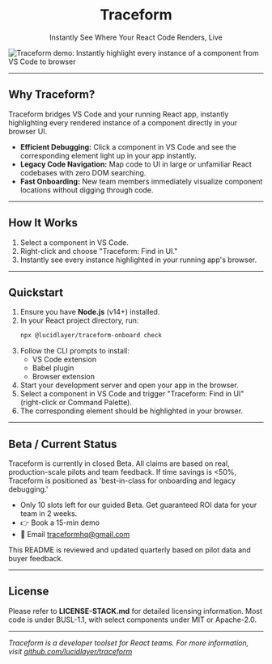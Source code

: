<h1 align="center">Traceform</h1>
<p align="center">Instantly See Where Your React Code Renders, Live</p>

![Traceform demo: Instantly highlight every instance of a component from VS Code to browser]([.github\demo.gif](https://github.com/lucidlayer/traceform/blob/0906eabb6d81560f093ffcd01d36deb9dc6d387e/.github/demo.gif))

---

## Why Traceform?

Traceform bridges VS Code and your running React app, instantly highlighting every rendered instance of a component directly in your browser UI.

- **Efficient Debugging:** Click a component in VS Code and see the corresponding element light up in your app instantly.
- **Legacy Code Navigation:** Map code to UI in large or unfamiliar React codebases with zero DOM searching.
- **Fast Onboarding:** New team members immediately visualize component locations without digging through code.

---

## How It Works

1. Select a component in VS Code.
2. Right-click and choose "Traceform: Find in UI."
3. Instantly see every instance highlighted in your running app's browser.

---

## Quickstart

1. Ensure you have **Node.js** (v14+) installed.
2. In your React project directory, run:
   ```bash
   npx @lucidlayer/traceform-onboard check
   ```
3. Follow the CLI prompts to install:
   - VS Code extension
   - Babel plugin
   - Browser extension
4. Start your development server and open your app in the browser.
5. Select a component in VS Code and trigger "Traceform: Find in UI" (right-click or Command Palette).
6. The corresponding element should be highlighted in your browser.

---

## Beta / Current Status

Traceform is currently in closed Beta. All claims are based on real, production-scale pilots and team feedback. If time savings is <50%, Traceform is positioned as 'best-in-class for onboarding and legacy debugging.'

- Only 10 slots left for our guided Beta. Get guaranteed ROI data for your team in 2 weeks.
- 👉 Book a 15-min demo
- 📧 Email traceformhq@gmail.com

This README is reviewed and updated quarterly based on pilot data and buyer feedback.

---

## License

Please refer to **LICENSE-STACK.md** for detailed licensing information. Most code is under BUSL-1.1, with select components under MIT or Apache-2.0.

---

*Traceform is a developer toolset for React teams. For more information, visit [github.com/lucidlayer/traceform](https://github.com/lucidlayer/traceform)*

